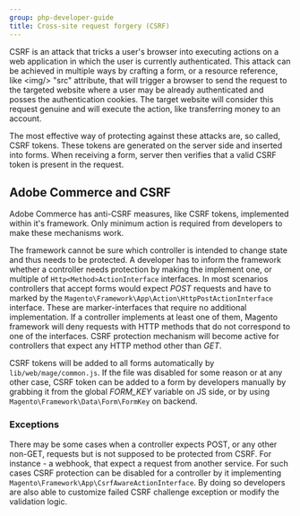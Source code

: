 ```yaml
---
group: php-developer-guide
title: Cross-site request forgery (CSRF)
---
```


CSRF is an attack that tricks a user's browser into executing actions on a web application in which the user is currently
authenticated. This attack can be achieved in multiple ways by crafting a form, or a resource reference,
like \<img\/\> "src" attribute, that will trigger a browser to send the request to the targeted website where a user
may be already authenticated and posses the authentication cookies. The target website will consider this request
genuine and will execute the action, like transferring money to an account.

The most effective way of protecting against these attacks are, so called, CSRF tokens. These tokens are generated on
the server side and inserted into forms. When receiving a form, server then verifies that a valid CSRF token is
present in the request.

## Adobe Commerce and CSRF
Adobe Commerce has anti-CSRF measures, like CSRF tokens, implemented within it's framework. Only minimum action is
required from developers to make these mechanisms work.

The framework cannot be sure which controller is intended to change state and thus needs to be protected. A developer
has to inform the framework whether a controller needs protection by making the implement one, or multiple
of `Http<Method>ActionInterface` interfaces. In most scenarios controllers that accept forms would expect _POST_
requests and have to marked by the `Magento\Framework\App\Action\HttpPostActionInterface` interface. These are
marker-interfaces that require no additional implementation. If a controller implements at least one of them,
Magento framework will deny requests with HTTP methods that do not correspond to one of the interfaces. CSRF protection
mechanism will become active for controllers that expect any HTTP method other than _GET_.

CSRF tokens will be added to all forms automatically by `lib/web/mage/common.js`. If the file was disabled for
some reason or at any other case, CSRF token can be added to a form by developers manually by grabbing it from
the global _FORM_KEY_ variable on JS side, or by using `Magento\Framework\Data\Form\FormKey` on backend.

### Exceptions
There may be some cases when a controller expects POST, or any other non-GET, requests but is not supposed to be
protected from CSRF. For instance - a webhook, that expect a request from another service. For such cases CSRF
protection can be disabled for a controller by it implementing `Magento\Framework\App\CsrfAwareActionInterface`.
By doing so developers are also able to customize failed CSRF challenge exception or modify the validation logic.
